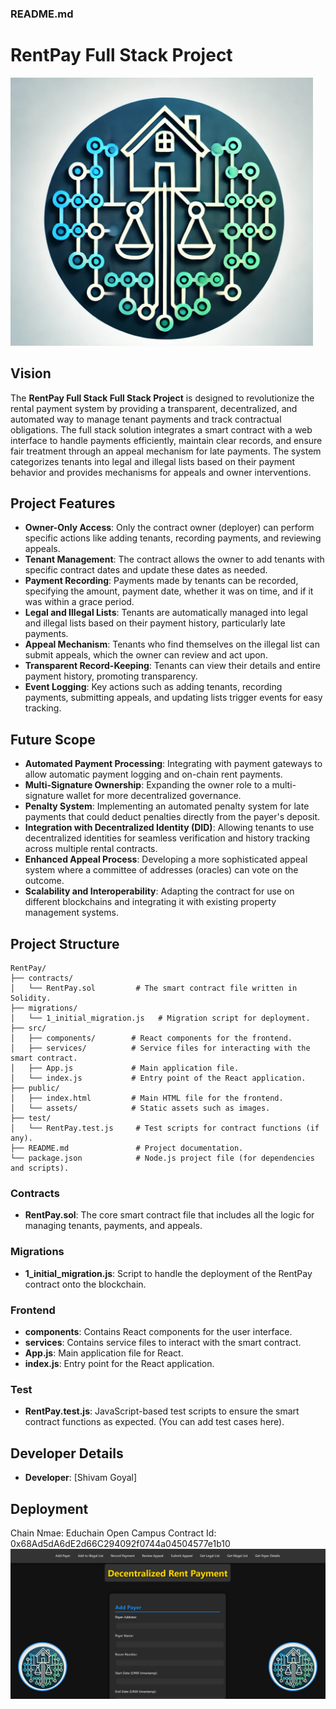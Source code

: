 ### README.md

# RentPay Full Stack Project
![alt text](<Logo.png>)
## Vision
The **RentPay Full Stack Full Stack Project**  is designed to revolutionize the rental payment system by providing a transparent, decentralized, and automated way to manage tenant payments and track contractual obligations. The full stack solution integrates a smart contract with a web interface to handle payments efficiently, maintain clear records, and ensure fair treatment through an appeal mechanism for late payments. The system categorizes tenants into legal and illegal lists based on their payment behavior and provides mechanisms for appeals and owner interventions.

## Project Features
- **Owner-Only Access**: Only the contract owner (deployer) can perform specific actions like adding tenants, recording payments, and reviewing appeals.
- **Tenant Management**: The contract allows the owner to add tenants with specific contract dates and update these dates as needed.
- **Payment Recording**: Payments made by tenants can be recorded, specifying the amount, payment date, whether it was on time, and if it was within a grace period.
- **Legal and Illegal Lists**: Tenants are automatically managed into legal and illegal lists based on their payment history, particularly late payments.
- **Appeal Mechanism**: Tenants who find themselves on the illegal list can submit appeals, which the owner can review and act upon.
- **Transparent Record-Keeping**: Tenants can view their details and entire payment history, promoting transparency.
- **Event Logging**: Key actions such as adding tenants, recording payments, submitting appeals, and updating lists trigger events for easy tracking.

## Future Scope
- **Automated Payment Processing**: Integrating with payment gateways to allow automatic payment logging and on-chain rent payments.
- **Multi-Signature Ownership**: Expanding the owner role to a multi-signature wallet for more decentralized governance.
- **Penalty System**: Implementing an automated penalty system for late payments that could deduct penalties directly from the payer's deposit.
- **Integration with Decentralized Identity (DID)**: Allowing tenants to use decentralized identities for seamless verification and history tracking across multiple rental contracts.
- **Enhanced Appeal Process**: Developing a more sophisticated appeal system where a committee of addresses (oracles) can vote on the outcome.
- **Scalability and Interoperability**: Adapting the contract for use on different blockchains and integrating it with existing property management systems.

## Project Structure
```
RentPay/
├── contracts/
│   └── RentPay.sol         # The smart contract file written in Solidity.
├── migrations/
│   └── 1_initial_migration.js   # Migration script for deployment.
├── src/
│   ├── components/        # React components for the frontend.
│   ├── services/          # Service files for interacting with the smart contract.
│   ├── App.js             # Main application file.
│   └── index.js           # Entry point of the React application.
├── public/
│   ├── index.html         # Main HTML file for the frontend.
│   └── assets/            # Static assets such as images.
├── test/
│   └── RentPay.test.js     # Test scripts for contract functions (if any).
├── README.md               # Project documentation.
└── package.json            # Node.js project file (for dependencies and scripts).

```

### Contracts
- **RentPay.sol**: The core smart contract file that includes all the logic for managing tenants, payments, and appeals.

### Migrations
- **1_initial_migration.js**: Script to handle the deployment of the RentPay contract onto the blockchain.

### Frontend
- **components**: Contains React components for the user interface.
- **services**: Contains service files to interact with the smart contract.
- **App.js**: Main application file for React.
- **index.js**: Entry point for the React application.

### Test
- **RentPay.test.js**: JavaScript-based test scripts to ensure the smart contract functions as expected. (You can add test cases here).

## Developer Details
- **Developer**: [Shivam Goyal]


## Deployment 
Chain Nmae: Educhain Open Campus 
Contract Id: 0x68Ad5dA6dE2d66C294092f0744a04504577e1b10
![alt text](<Web Page.png>)



